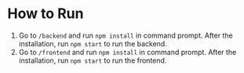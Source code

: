 # How to Run
1. Go to `/backend` and run `npm install` in command prompt. After the installation, run `npm start` to run the backend.
2. Go to `/frontend` and run `npm install` in command prompt. After the installation, run `npm start` to run the frontend.

